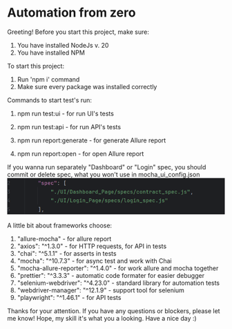 # Automation from zero
Greeting! 
Before you start this project, make sure:
1) You have installed NodeJs v. 20
2) You have installed NPM

To start this project:
1) Run 'npm i' command
2) Make sure every package was installed correctly

Commands to start test's run:
1) npm run test:ui - for run UI's tests
3) npm run test:api - for run API's tests

4) npm run report:generate - for generate Allure report
5) npm run report:open - for open Allure report 

If you wanna run separately "Dashboard" or "Login" spec, you should commit or delete spec, what you won't use in mocha_ui_config.json
![img.png](img.png)

A little bit about frameworks choose:
1) "allure-mocha" - for allure report
2) "axios": "^1.3.0" - for HTTP requests, for API in tests
3) "chai": "^5.1.1" - for asserts in tests
4) "mocha": "^10.7.3" - for async test and work with Chai
5) "mocha-allure-reporter": "^1.4.0" - for work allure and mocha together
6) "prettier": "^3.3.3" - automatic code formater for easier debugger
7) "selenium-webdriver": "^4.23.0" - standard library for automation tests
8) "webdriver-manager": "^12.1.9" - support tool for selenium
9) "playwright": "^1.46.1" - for API tests

Thanks for your attention. If you have any questions or blockers, please let me know!
Hope, my skill it's what you a looking.
Have a nice day :)